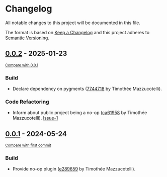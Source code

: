 # Changelog

All notable changes to this project will be documented in this file.

The format is based on [Keep a Changelog](http://keepachangelog.com/en/1.0.0/)
and this project adheres to [Semantic Versioning](http://semver.org/spec/v2.0.0.html).

<!-- insertion marker -->
## [0.0.2](https://github.com/pawamoy/mkdocs-pygments/releases/tag/0.0.2) - 2025-01-23

<small>[Compare with 0.0.1](https://github.com/pawamoy/mkdocs-pygments/compare/0.0.1...0.0.2)</small>

### Build

- Declare dependency on pygments ([7744718](https://github.com/pawamoy/mkdocs-pygments/commit/774471801bb6784af80fb9e429d448dc9328635d) by Timothée Mazzucotelli).

### Code Refactoring

- Inform about public project being a no-op ([ca61958](https://github.com/pawamoy/mkdocs-pygments/commit/ca6195816798de40967c984625138fe1454a62cf) by Timothée Mazzucotelli). [Issue-1](https://github.com/pawamoy/mkdocs-pygments/issues/1)

## [0.0.1](https://github.com/pawamoy/mkdocs-pygments/releases/tag/0.0.1) - 2024-05-24

<small>[Compare with first commit](https://github.com/pawamoy/mkdocs-pygments/compare/2ccd7884484b7ffe5da203b25d032fc1115bf85f...0.0.1)</small>

### Build

- Provide no-op plugin ([e289659](https://github.com/pawamoy/mkdocs-pygments/commit/e289659c422edb18ab1e3288f4cf10dd12ce7ef4) by Timothée Mazzucotelli).
